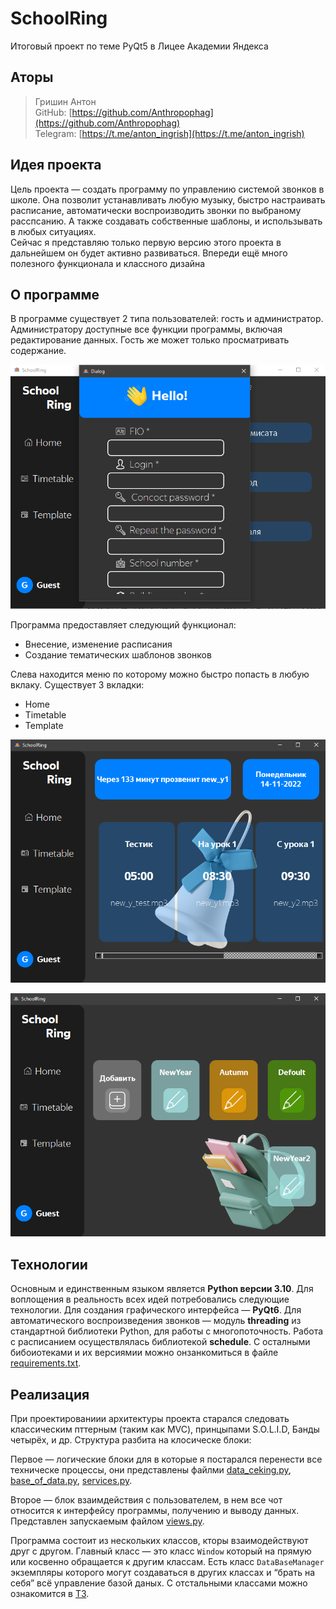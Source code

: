 # SchoolRing
Итоговый проект по теме PyQt5 в Лицее Академии Яндекса
## Аторы

> Гришин Антон  
>GitHub: [https://github.com/Anthropophag](https://github.com/Anthropophag)  
>Telegram: [https://t.me/anton_ingrish](https://t.me/anton_ingrish)


## Идея проекта

Цель проекта — создать программу по управлению системой звонков в школе. Она позволит устанавливать любую музыку, быстро настраивать расписание, автоматически воспроизводить звонки по выбраному расспсанию. А также создавать собственные шаблоны, и использывать в любых ситуациях.  
Сейчас я представляю только первую версию этого проекта в дальнейшем он будет активно развиваться. Впереди ещё много полезного функционала и классного дизайна

## О программе

В программе существует 2 типа пользователей: гость и администратор. Администратору доступные все функции программы, включая редактирование данных. Гость же может только просматривать содержание.

![img.png](img.png)

Программа предоставляет следующий функционал:

- Внесение, изменение расписания
- Создание тематических шаблонов звонков

Слева находится меню по которому можно быстро попасть в любую вклаку. Существует 3 вкладки:

- Home
- Timetable
- Template

![img_1.png](img_1.png)

![img_2.png](img_2.png)

## Технологии

Основным и единственным языком является **Python версии 3.10**. Для воплощения в реальность всех идей потребовались следующие технологии. Для создания графического интерфейса — **PyQt6**. Для автоматического воспроизведения звонков — модуль **threading** из стандартной библиотеки Python, для работы с многопоточность. Работа с расписанием осуществлялась библиотекой **schedule**. С осталными бибоиотеками и их версиямии можно онзанкомиться в файле [requirements.txt](/requirements.txt). 

## Реализация

При проектированиии архитектуры проекта старался следовать классическим пттерным (таким как MVC), принцыпами S.O.L.I.D, Банды четырёх, и др. Структура разбита на клосическе блоки:

Первое — логические блоки для в которые я постарался перенести все техническе процессы, они представлены файлми [data_ceking.py](/data_ceking.py), [base_of_data.py](/base_of_data.py), [services.py](/services.py). 

Второе — блок взаимдействия с пользователем, в нем все чот относится к интерфейсу программы, получению и выводу данных. Представлен запускаемым файлом [views.py](/views.py).

Программа состоит из нескольких классов, кторы взаимодействуют друг с другом. Главный класс — это класс `Window` который на прямую или косвенно обращается к другим классам. Есть класс `DataBaseManager` экземпляры которого могут создаваться в других классах и “брать на себя” всё управление базой даных. С отстальными классами можно ознакомится в [ТЗ](technical_specification.md).
